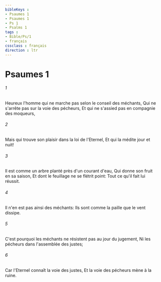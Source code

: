 ```yaml
---
bibleKeys : 
- Psaumes 1
- Psaumes 1
- Ps 1
- Psalms 1
tags : 
- Bible/Ps/1
- français
cssclass : français
direction : ltr
---
```


# Psaumes 1

###### 1
Heureux l'homme qui ne marche pas selon le conseil des méchants, Qui ne s'arrête pas sur la voie des pécheurs, Et qui ne s'assied pas en compagnie des moqueurs,
###### 2
Mais qui trouve son plaisir dans la loi de l'Eternel, Et qui la médite jour et nuit!
###### 3
Il est comme un arbre planté près d'un courant d'eau, Qui donne son fruit en sa saison, Et dont le feuillage ne se flétrit point: Tout ce qu'il fait lui réussit.
###### 4
Il n'en est pas ainsi des méchants: Ils sont comme la paille que le vent dissipe.
###### 5
C'est pourquoi les méchants ne résistent pas au jour du jugement, Ni les pécheurs dans l'assemblée des justes;
###### 6
Car l'Eternel connaît la voie des justes, Et la voie des pécheurs mène à la ruine.
